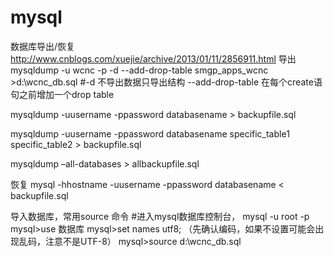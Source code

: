 mysql
========================================

数据库导出/恢复
http://www.cnblogs.com/xuejie/archive/2013/01/11/2856911.html
导出
mysqldump -u wcnc -p -d --add-drop-table smgp_apps_wcnc >d:\wcnc_db.sql
#-d 不导出数据只导出结构 --add-drop-table 在每个create语句之前增加一个drop table

mysqldump -uusername -ppassword databasename > backupfile.sql

mysqldump -uusername -ppassword databasename specific_table1 specific_table2 > backupfile.sql

mysqldump –all-databases > allbackupfile.sql

恢复
mysql -hhostname -uusername -ppassword databasename < backupfile.sql

导入数据库，常用source 命令
#进入mysql数据库控制台，
mysql -u root -p
mysql>use 数据库
mysql>set names utf8; （先确认编码，如果不设置可能会出现乱码，注意不是UTF-8）
mysql>source d:\wcnc_db.sql


